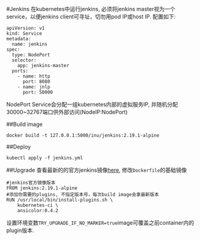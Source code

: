 #Jenkins
在kubernetes中运行jenkins, 必须将jenkins master视为一个service，以便jenkins client可寻址，切勿用pod IP或host IP.
配置如下:
```
apiVersion: v1
kind: Service
metadata:
  name: jenkins
spec:
  type: NodePort
  selector:
    app: jenkins-master
  ports:
    - name: http
      port: 8080
    - name: jnlp
      port: 50000
```
NodePort Service会分配一组kubernetes内部的虚拟服务IP, 并随机分配30000~32767端口供外部访问(NodeIP:NodePort)

##Build image
```
docker build -t 127.0.0.1:5000/inu/jenkins:2.19.1-alpine
```
##Deploy
```
kubectl apply -f jenkins.yml
```
##Upgrade
查看最新的的官方jenkins镜像[here](https://hub.docker.com/_/jenkins/), 修改`Dockerfile`的基础镜像
```
#jenkins官方镜像版本
FROM jenkins:2.19.1-alpine
#添加你需要的plugins, 不指定版本号，每次build image会拿最新版本
RUN /usr/local/bin/install-plugins.sh \
    kubernetes-ci \
    ansicolor:0.4.2
```
设置环境变数`TRY_UPGRADE_IF_NO_MARKER=true`image可覆盖之前container内的plugin版本.
